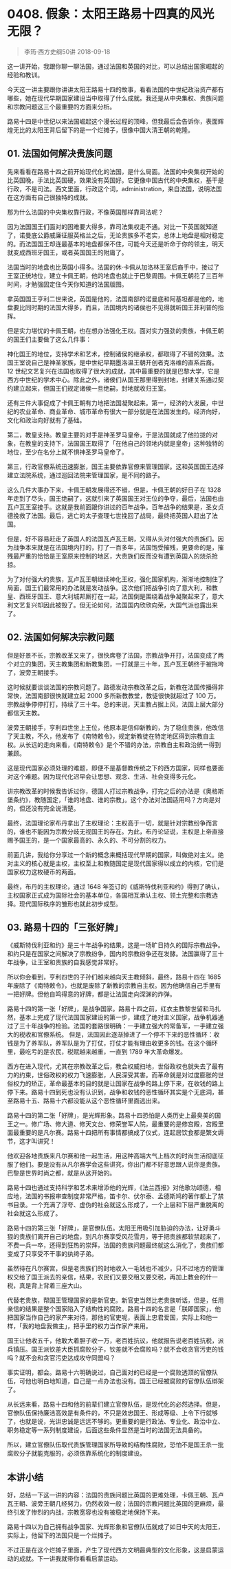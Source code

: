 # 0408. 假象：太阳王路易十四真的风光无限？
> 李筠·西方史纲50讲
2018-09-18

这一讲开始，我跟你聊一聊法国，通过法国和英国的对比，可以总结出国家崛起的经验和教训。

今天这一讲主要跟你讲讲太阳王路易十四的故事，看看法国的中世纪政治资产都有哪些，她在现代早期国家建设当中取得了什么成就。我还是从中央集权、贵族问题和宗教问题这三个最重要的方面来分析。

路易十四是中世纪以来法国崛起这个漫长过程的顶峰，但我最后会告诉你，表面辉煌无比的太阳王背后留下的是一个烂摊子，很像中国大清王朝的乾隆。

## 01. 法国如何解决贵族问题

先来看看在路易十四之前开始现代化的法国，是什么局面。法国的中央集权开始的比英国晚，手法比英国硬，效果没有英国好。它更像中国古代的中央集权，基干是行政，不是司法。西文里面，行政这个词，administration，来自法国，说明法国在这方面有自己很独特的成就。

那为什么法国的中央集权靠行政，不像英国那样靠司法呢？

因为法国国王们面对的困难要大得多，靠司法集权走不通。对比一下英国就知道了，诺曼底公爵威廉征服英格兰之后，无论贵族多不老实，总体上地盘是相对稳定的。而法国国王却连最基本的地盘都保不住，可能今天还是听命于你的领主，明天就变成西班牙国王，或者英国国王的附庸了。

法国当时的地盘也比英国小得多。法国的休·卡佩从加洛林王室后裔手中，接过了王室正统地位，建立卡佩王朝，他的地盘也就止于巴黎周围。卡佩王朝花了三百年时间，才勉强固定住今天你知道的法国版图。

拿英国国王亨利二世来说，英国是他的，法国南部的诺曼底和阿基坦都是他的，地盘要比同时期的法国大得多，而且，法国境内的诸侯也不见得就听国王菲利普的指挥。

但是实力堪忧的卡佩王朝，也在想办法强化王权。面对实力强劲的贵族，卡佩王朝的国王们主要做了这么几件事：

神化国王的地位，支持学术和艺术，控制诸侯的继承权，都取得了不错的效果。法国王室说自己是神圣家族，是中世纪早期墨洛温王朝开创者克洛维的直系后裔。12 世纪文艺复兴在法国也取得了很大的成就，其中最重要的就是巴黎大学，它是西方中世纪的学术中心。除此之外，诸侯们从国王那里得到封地，封建关系通过契约建立起来，但国王们规定诸侯一旦绝嗣，封地就收归王室。

还有三件大事促成了卡佩王朝有力地把法国凝聚起来。第一，经济的大发展，中世纪的农业革命、商业革命、城市革命有很大一部分就是在法国发生的。经济向好，文化和政治向好就有了基础。

第二，教皇支持。教皇主要的对手是神圣罗马皇帝，于是法国就成了他拉拢的对象，在教皇的支持下，法国国王取得了「在他自己的领地内就是皇帝」这种独特的地位，至少在名分上就不惧神圣罗马皇帝了。

第三，行政官僚系统迅速膨胀，国王主要依靠官僚来管理国家。这和英国国王选择建立法院系统，通过巡回法院来管理国家，是不同的路子。

这么几件大事办下来，卡佩王朝发展得还不错，但是，卡佩王朝的好日子在 1328 年走到了尽头，国王绝嗣了，这就引来了英国国王对王位的争夺，最后，法国也由瓦卢瓦王室接手。这就是我前面跟你讲过的百年战争。百年战争的结果是，圣女贞德挽救了法国。最后，逃亡的太子查理七世挽回了战局，最终把英国人赶出了法国。

但是，好不容易赶走了英国人的法国瓦卢瓦王朝，又得从头对付强大的贵族们。因为战争本来就是在法国境内打的，打了一百多年，法国饱受摧残，更要命的是，摧残最严重的恰恰是王室原来控制的地区，大贵族们反而没有遭到英国人的烧杀抢掠。

为了对付强大的贵族，瓦卢瓦王朝继续神化王权，强化国家机构，渐渐地控制住了局面，国王们最常用的办法就是发动战争。这次他们把战争引向了意大利，和教皇、西班牙国王、意大利城邦厮打在一起，法国倒是围绕着战争凝聚起来了，意大利文艺复兴却因此被毁了。但无论如何，法国国内欣欣向荣，大国气派也露出来了。

## 02. 法国如何解决宗教问题

但是好景不长，宗教改革又来了，很快席卷了法国，宗教战争开打，法国变成了两个对立的集团，天主教集团和新教集团，一打就是三十年，瓦卢瓦王朝终于被拖垮了，波旁王朝接手。

这时候就要谈谈法国的宗教问题了。路德发动宗教改革之后，新教在法国传播得非常快，法国南部很快就建立起 2000 多所新教教堂，教徒很快就超过了 100 万。宗教战争停停打打，持续了三十年。总的来说，天主教占据上风，法国上层大部分都信天主教。

波旁王朝接手，亨利四世坐上王位，他原本是信仰新教的，为了稳住贵族，他改信了天主教，不久，他发布了《南特敕令》，规定新教徒在特定地区得到宗教自主权。从长远的走向来看，《南特敕令》是个不错的办法，宗教自主和政治统一得到兼顾。

这是现代国家必须处理的难题，即便不是基督教传统之下的西方国家，同样也要面对这个难题。因为现代化迟早会让思想、观念、生活、社会变得多元化。

讲宗教改革的时候我告诉过你，德国人打过宗教战争，打完之后的办法是《奥格斯堡条约》，教随国定，「谁的地盘、谁的宗教」。这个办法对法国适用吗？方向是对的，但还没有完全说清楚。

最终，法国理论家布丹拿出了主权理论：主权高于一切，就是针对宗教纷争而言的，谁也不能因为宗教分歧无视国王的存在。为此，布丹论证说，主权是上帝直接赐予国王的，是一个国家最高的、永久的、不可分割的权力。

前面几讲，我给你分享过一个新的概念来概括现代早期的国家，叫做绝对主义。绝对主义的核心就是主权，主权至上和教随国定是现代国家得以成立的内核，它们是国家权力这枚硬币的两面。

最终，布丹的主权理论，通过 1648 年签订的《威斯特伐利亚和约》得到了确认，主权国家正式成为国际社会的基本单位，各国相互承认主权、领土完整和宗教选择。现代国际秩序的雏形也就此初步成型。

## 03. 路易十四的「三张好牌」

《威斯特伐利亚和约》是三十年战争的结果，这是一场旷日持久的国际宗教战争。和约只是在国家之间解决了宗教纷争，国内的宗教纷争还在发酵。法国赢得了三十年战争，让王室和贵族的自我感觉非常好。

所以你会看到，亨利四世的子孙们越来越向天主教倾斜，最终，路易十四在 1685 年废除了《南特敕令》，也就是废除了新教的宗教自主权。因为他确信自己手里有一把好牌。但他自鸣得意的好牌，都是让法国走向深渊的炸弹。

路易十四的第一张「好牌」，是战争国家。路易十四之前，红衣主教黎世留和马扎然，基本上完成了现代法国国家建设的第一步，建成了绝对主义国家，战争机器通过了三十年战争的检验。法国的套路很明确：一手建立强大的常备军，一手建立强大的税收和官僚系统。
但是，法国因此逐渐掉进了一个停不下来的恶性循环：收钱是为了养军队，养军队是为了打仗，打仗才能有理由收更多的钱。在这个循环里，最吃亏的是农民，税赋越来越重，一直到 1789 年大革命爆发。

西方在进入现代，尤其在宗教改革之后，教会权威扫地，世俗政权也就失去了最有力的约束，世俗政权的权力飞速膨胀，人民深受其害。而革命就是对过度膨胀的世俗权力的矫正，革命最基本的目的就是让国家在战争的路上停下来，在收钱的路上停下来。路易十四到死也没有认识到，战争和收钱的恶性循环其实是个无底洞，甚至路易十五、路易十六都没能从这个恶性循环里面逃出来。

路易十四的第二张「好牌」，是光辉形象。路易十四恐怕是人类历史上最臭美的国王之一。修广场、修大道、修天文台、修荣誉军人院，最重要的是修宫殿，宫殿里面最重要的是凡尔赛。路易十四把所有事情都搞成了仪式，连起居饮食都是繁文缛节，这才叫讲究！

他欢迎各地贵族来凡尔赛和他一起生活，用这种高端大气上档次的时尚生活彻底征服了他们。要是没有从凡尔赛学会这些讲究，你出门都不好意思跟人说你是贵族。巴黎是世界时尚之都，就是从这开始的。

路易十四也通过支持科学和艺术来增添他的光辉，《法兰西报》对他歌功颂德，相应地，法国的书报审查制度非常严格，笛卡尔、伏尔泰、孟德斯鸠的著作都上了禁书目录。一个充满了浮夸、虚伪的社会就这么形成了，一个上层和下层严重脱离的社会就这么形成了。 

路易十四的第三张「好牌」，是官僚队伍。太阳王用吸引加胁迫的办法，让好勇斗狠的贵族们离开自己的地盘，到凡尔赛享受风花雪月，等于把贵族都软禁起来了，不费一兵一卒，还得到狂热的崇拜，法国的贵族问题最终就这么消化了，贵族们都变成了只享受不干事的纨绔子弟。

虽然待在凡尔赛宫，但是老贵族们的封地收入一毛钱也不减少，只不过地方的管理权交给了国王派去的亲信，结果，农民们又要交租又要交税，再加上教会的什一税，真是背上背着三座大山。

代替老贵族，帮国王管理国家的是新官吏。新官吏当然比老贵族听话，但是，任用亲信的结果是整个国家陷入了结构性的腐败。路易十四的名言是「朕即国家」，他把国家当作自己的家产来对待，那他的官吏呢，表面上忠君爱国，实际上和他一样，「我的地盘我做主」，把手里的权力当作家产来用。

国王让他收五千，他敢大着胆子收一万，老百姓抗议，他就报告说老百姓抗税，派兵镇压。国王派钦差大臣抓腐败分子，钦差就不会腐败吗？就不会收贪官污吏的钱吗？就不会和贪官污吏达成攻守同盟吗？

事实证明，都会。路易十六明确说过，自己面对的已经是一个腐败透顶的官僚队伍，可他也明白地知道，自己是一点办法也没有。国王已经被腐败的官僚队伍绑架了。

从长远来看，路易十四和他的前辈们建立官僚队伍，是现代化的必然选择。但是，官僚队伍保持廉洁高效是有条件的，不只是效忠国王、形成等级、上令下行就够了，也就是说，光讲忠诚是远远不够的。更重要的是行政法、专业化、政治中立、职务稳定等一系列制度建设，后面这些条件显然是当时的法国无法具备的。

所以，建立官僚队伍取代贵族管理国家所导致的结构性腐败，恐怕不是国王杀一批腐败分子就能克服的，必须依靠系统化的制度建设。

## 本讲小结

好，总结一下这一讲的内容：法国的贵族问题比英国的更难处理，卡佩王朝、瓦卢瓦王朝、波旁王朝几经努力，仍然收效一般；法国的宗教问题比英国的更麻烦，最终引发了惨烈的内战，宗教宽容也没有被稳定地保持下来。

路易十四以为自己拥有战争国家、光辉形象和官僚队伍就成了如日中天的太阳王，实际上，他留下的法国只是一个烂摊子。

不过正是在这个烂摊子里面，产生了现代西方文明最典型的文化形象，这是启蒙运动的成就。下一讲我就带你看看启蒙运动。

